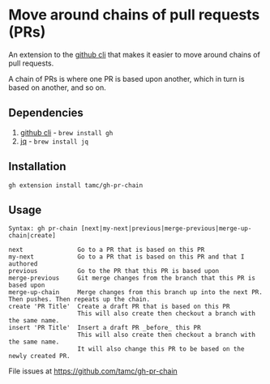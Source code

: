 # Move around chains of pull requests (PRs)

An extension to the [github cli](https://github.com/cli/cli) that makes
it easier to move around chains of pull requests.

A chain of PRs is where one PR is based upon another, which in turn
is based on another, and so on.

## Dependencies

1. [github cli](https://github.com/cli/cli) - `brew install gh`
2. [jq](https://github.com/stedolan/jq) - `brew install jq`

## Installation

`gh extension install tamc/gh-pr-chain`

## Usage

```
Syntax: gh pr-chain [next|my-next|previous|merge-previous|merge-up-chain|create]

next               Go to a PR that is based on this PR
my-next            Go to a PR that is based on this PR and that I authored
previous           Go to the PR that this PR is based upon
merge-previous     Git merge changes from the branch that this PR is based upon
merge-up-chain     Merge changes from this branch up into the next PR. Then pushes. Then repeats up the chain.
create 'PR Title'  Create a draft PR that is based on this PR
                   This will also create then checkout a branch with the same name.
insert 'PR Title'  Insert a draft PR _before_ this PR
                   This will also create then checkout a branch with the same name.
                   It will also change this PR to be based on the newly created PR.
```

File issues at https://github.com/tamc/gh-pr-chain
